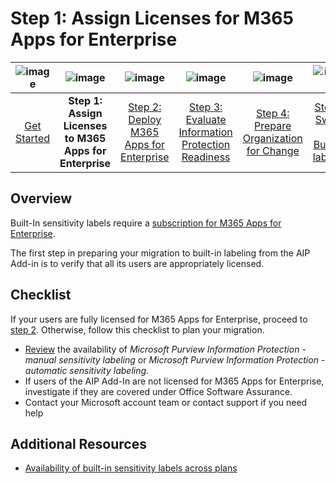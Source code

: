 # Step 1: Assign Licenses for M365 Apps for Enterprise

| ![image](https://user-images.githubusercontent.com/43501191/194918269-c93db69f-b2c8-4c8d-b8e7-594b42835b89.png)| ![image](https://user-images.githubusercontent.com/43501191/194919457-6e1a8cf8-f123-4712-9c7f-e717e0dc6407.png) | ![image](https://user-images.githubusercontent.com/43501191/194919001-565bbd8e-0c9d-42c4-9692-c639ee3b6ead.png) | ![image](https://user-images.githubusercontent.com/43501191/194916965-30d791f5-b0e1-4627-b405-fed76e811db0.png) | ![image](https://user-images.githubusercontent.com/43501191/194916992-0829518e-00f5-4114-a17b-765b56dfa3c0.png) | ![image](https://user-images.githubusercontent.com/43501191/194917039-a7f0a7e9-521d-4b22-a05a-8ea9ec6be52a.png) | 
| :--: | :--: | :--: | :--: | :--: | :--: |
| [Get Started](GetStarted.md) | **Step 1: Assign Licenses to M365 Apps for Enterprise** | [Step 2: Deploy M365 Apps for Enterprise](AIP2MIPStep2.md) | [Step 3: Evaluate Information Protection Readiness](AIP2MIPStep3.md) | [Step 4: Prepare Organization for Change](AIP2MIPStep4.md) | [Step 5: Switch to Built-In labeling](AIP2MIPStep5.md) |


## Overview
Built-In sensitivity labels require a [subscription for M365 Apps for Enterprise](https://learn.microsoft.com/en-us/office365/servicedescriptions/office-applications-service-description/office-applications-service-description). 

The first step in preparing your migration to built-in labeling from the AIP Add-in is to verify that all its users are appropriately licensed.

## Checklist
If your users are fully licensed for M365 Apps for Enterprise, proceed to [step 2](AIP2MIPStep2.md). Otherwise, follow this checklist to plan your migration.

- [Review](https://learn.microsoft.com/en-us/office365/servicedescriptions/office-applications-service-description/office-applications-service-description#feature-availability) the availability of *Microsoft Purview Information Protection - manual sensitivity labeling* or *Microsoft Purview Information Protection - automatic sensitivity labeling*.
- If users of the AIP Add-In are not licensed for M365 Apps for Enterprise, investigate if they are covered under Office Software Assurance.
- Contact your Microsoft account team or contact support if you need help

## Additional Resources

- [Availability of built-in sensitivity labels across plans](https://learn.microsoft.com/en-us/office365/servicedescriptions/office-applications-service-description/office-applications-service-description#feature-availability)
